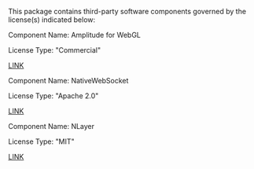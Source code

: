 This package contains third-party software components governed by the license(s) indicated below:

Component Name: Amplitude for WebGL

License Type: "Commercial"

[LINK](https://crazyminnowstudio.com/unity-3d/amplitude-webgl)

Component Name: NativeWebSocket

License Type: "Apache 2.0"

[LINK](https://github.com/endel/NativeWebSocket)

Component Name: NLayer 

License Type: "MIT"

[LINK](https://github.com/naudio/NLayer)